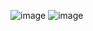 ![image](https://github.com/Prajwal011/Streamlit-Projects/assets/60548576/c1b26247-f41d-453d-bc22-1d79a0fab03c)
![image](https://github.com/Prajwal011/Streamlit-Projects/assets/60548576/94eaf31e-3b04-4cc5-9d83-2433dad52adb)

